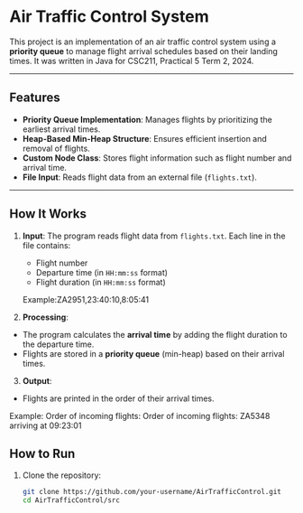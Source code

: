 # Air Traffic Control System

This project is an implementation of an air traffic control system using a **priority queue** to manage flight arrival schedules based on their landing times. It was written in Java for CSC211, Practical 5 Term 2, 2024.

---

## Features

- **Priority Queue Implementation**: Manages flights by prioritizing the earliest arrival times.
- **Heap-Based Min-Heap Structure**: Ensures efficient insertion and removal of flights.
- **Custom Node Class**: Stores flight information such as flight number and arrival time.
- **File Input**: Reads flight data from an external file (`flights.txt`).

---

## How It Works

1. **Input**: The program reads flight data from `flights.txt`. Each line in the file contains:
   - Flight number
   - Departure time (in `HH:mm:ss` format)
   - Flight duration (in `HH:mm:ss` format)

   Example:ZA2951,23:40:10,8:05:41
2. **Processing**:
- The program calculates the **arrival time** by adding the flight duration to the departure time.
- Flights are stored in a **priority queue** (min-heap) based on their arrival times.

3. **Output**:
- Flights are printed in the order of their arrival times.

Example: Order of incoming flights: Order of incoming flights:
ZA5348 arriving at 09:23:01

## How to Run

1. Clone the repository:
   ```bash
   git clone https://github.com/your-username/AirTrafficControl.git
   cd AirTrafficControl/src
